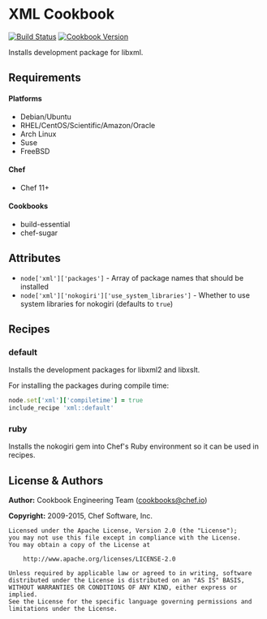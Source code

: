 XML Cookbook
============
[![Build Status](https://travis-ci.org/chef-cookbooks/xml.svg?branch=master)](http://travis-ci.org/chef-cookbooks/xml)
[![Cookbook Version](http://img.shields.io/cookbook/v/xml.svg)](https://supermarket.chef.io/cookbooks/xml)

Installs development package for libxml.


Requirements
------------
#### Platforms
- Debian/Ubuntu
- RHEL/CentOS/Scientific/Amazon/Oracle
- Arch Linux
- Suse
- FreeBSD

#### Chef
- Chef 11+

#### Cookbooks
- build-essential
- chef-sugar


Attributes
----------
- `node['xml']['packages']` - Array of package names that should be installed
- `node['xml']['nokogiri']['use_system_libraries']` - Whether to use system libraries for nokogiri (defaults to `true`)


Recipes
-------
### default
Installs the development packages for libxml2 and libxslt.

For installing the packages during compile time:

```ruby
node.set['xml']['compiletime'] = true
include_recipe 'xml::default'
```

### ruby
Installs the nokogiri gem into Chef's Ruby environment so it can be used in recipes.


License & Authors
-----------------

**Author:** Cookbook Engineering Team (<cookbooks@chef.io>)

**Copyright:** 2009-2015, Chef Software, Inc.
```
Licensed under the Apache License, Version 2.0 (the "License");
you may not use this file except in compliance with the License.
You may obtain a copy of the License at

    http://www.apache.org/licenses/LICENSE-2.0

Unless required by applicable law or agreed to in writing, software
distributed under the License is distributed on an "AS IS" BASIS,
WITHOUT WARRANTIES OR CONDITIONS OF ANY KIND, either express or implied.
See the License for the specific language governing permissions and
limitations under the License.
```
